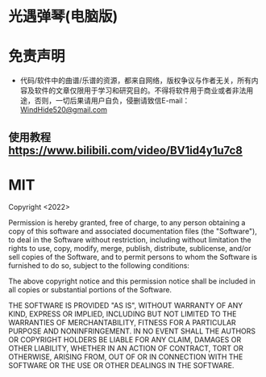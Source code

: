 # 光遇弹琴(电脑版)

# 免责声明

- 代码/软件中的曲谱/乐谱的资源，都来自网络，版权争议与作者无关，所有内容及软件的文章仅限用于学习和研究目的。不得将软件用于商业或者非法用途，否则，一切后果请用户自负，侵删请致信E-mail：WindHide520@gmail.com

## 使用教程 https://www.bilibili.com/video/BV1id4y1u7c8

# MIT

Copyright <2022> <WindHide>

Permission is hereby granted, free of charge, to any person obtaining a copy of this software and associated
documentation files (the "Software"), to deal in the Software without restriction, including without limitation the
rights to use, copy, modify, merge, publish, distribute, sublicense, and/or sell copies of the Software, and to permit
persons to whom the Software is furnished to do so, subject to the following conditions:

The above copyright notice and this permission notice shall be included in all copies or substantial portions of the
Software.

THE SOFTWARE IS PROVIDED "AS IS", WITHOUT WARRANTY OF ANY KIND, EXPRESS OR IMPLIED, INCLUDING BUT NOT LIMITED TO THE
WARRANTIES OF MERCHANTABILITY, FITNESS FOR A PARTICULAR PURPOSE AND NONINFRINGEMENT. IN NO EVENT SHALL THE AUTHORS OR
COPYRIGHT HOLDERS BE LIABLE FOR ANY CLAIM, DAMAGES OR OTHER LIABILITY, WHETHER IN AN ACTION OF CONTRACT, TORT OR
OTHERWISE, ARISING FROM, OUT OF OR IN CONNECTION WITH THE SOFTWARE OR THE USE OR OTHER DEALINGS IN THE SOFTWARE.

